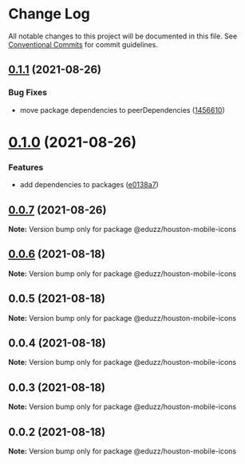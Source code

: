 # Change Log

All notable changes to this project will be documented in this file.
See [Conventional Commits](https://conventionalcommits.org) for commit guidelines.

## [0.1.1](https://github.com/eduzz/houston-mobile/compare/@eduzz/houston-mobile-icons@0.1.0...@eduzz/houston-mobile-icons@0.1.1) (2021-08-26)


### Bug Fixes

* move package dependencies to peerDependencies ([1456610](https://github.com/eduzz/houston-mobile/commit/1456610265f042f0a54b895f27b6a9f2d6f58d03))





# [0.1.0](https://github.com/eduzz/houston-mobile/compare/@eduzz/houston-mobile-icons@0.0.7...@eduzz/houston-mobile-icons@0.1.0) (2021-08-26)


### Features

* add dependencies to packages ([e0138a7](https://github.com/eduzz/houston-mobile/commit/e0138a737c3fcc29653b5362116619076f94c054))





## [0.0.7](https://github.com/eduzz/houston-mobile/compare/@eduzz/houston-mobile-icons@0.0.5...@eduzz/houston-mobile-icons@0.0.7) (2021-08-26)

**Note:** Version bump only for package @eduzz/houston-mobile-icons





## [0.0.6](https://github.com/eduzz/houston-mobile/compare/@eduzz/houston-mobile-icons@0.0.5...@eduzz/houston-mobile-icons@0.0.6) (2021-08-18)

**Note:** Version bump only for package @eduzz/houston-mobile-icons





## 0.0.5 (2021-08-18)

**Note:** Version bump only for package @eduzz/houston-mobile-icons





## 0.0.4 (2021-08-18)

**Note:** Version bump only for package @eduzz/houston-mobile-icons





## 0.0.3 (2021-08-18)

**Note:** Version bump only for package @eduzz/houston-mobile-icons





## 0.0.2 (2021-08-18)

**Note:** Version bump only for package @eduzz/houston-mobile-icons
